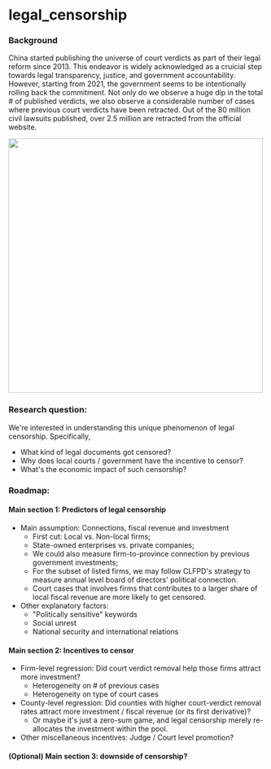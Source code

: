 # legal_censorship
### Background
China started publishing the universe of court verdicts as part of their legal reform since 2013. This endeavor is widely acknowledged as a cruicial step towards legal transparency, justice, and government accountability. However, starting from 2021, the government seems to be intentionally rolling back the commitment. Not only do we observe a huge dip in the total # of published verdicts, we also observe a considerable number of cases where previous court verdicts have been retracted. Out of the 80 million civil lawsuits published, over 2.5 million are retracted from the official website.

<img width=500 src="https://user-images.githubusercontent.com/53916529/236542868-c449d13c-7778-4612-8c6f-6db0c2d1ae03.png">

### Research question:
We're interested in understanding this unique phenomenon of legal censorship. Specifically,
- What kind of legal documents got censored?
- Why does local courts / government have the incentive to censor?
- What's the economic impact of such censorship?

### Roadmap:
#### Main section 1: Predictors of legal censorship
- Main assumption: Connections, fiscal revenue and investment
  - First cut: Local vs. Non-local firms;
  - State-owned enterprises vs. private companies;
  - We could also measure firm-to-province connection by previous government investments;
  - For the subset of listed firms, we may follow CLFPD's strategy to measure annual level board of directors' political connection.
  - Court cases that involves firms that contributes to a larger share of local fiscal revenue are more likely to get censored.
- Other explanatory factors: 
  - "Politically sensitive" keywords
  - Social unrest
  - National security and international relations

#### Main section 2: Incentives to censor
- Firm-level regression: Did court verdict removal help those firms attract more investment?
  - Heterogeneity on # of previous cases
  - Heterogeneity on type of court cases
- County-level regression: Did counties with higher court-verdict removal rates attract more investment / fiscal revenue (or its first derivative)?
  - Or maybe it's just a zero-sum game, and legal censorship merely re-allocates the investment within the pool.
- Other miscellaneous incentives: Judge / Court level promotion?

#### (Optional) Main section 3: downside of censorship?
